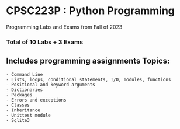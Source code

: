 # CPSC223P : Python Programming
Programming Labs and Exams from Fall of 2023

### Total of 10 Labs + 3 Exams
## Includes programming assignments Topics:
    - Command Line
    - Lists, loops, conditional statements, I/O, modules, functions
    - Positional and keyword arguments
    - Dictionaries
    - Packages
    - Errors and exceptions
    - Classes
    - Inheritance
    - Unittest module
    - Sqlite3
